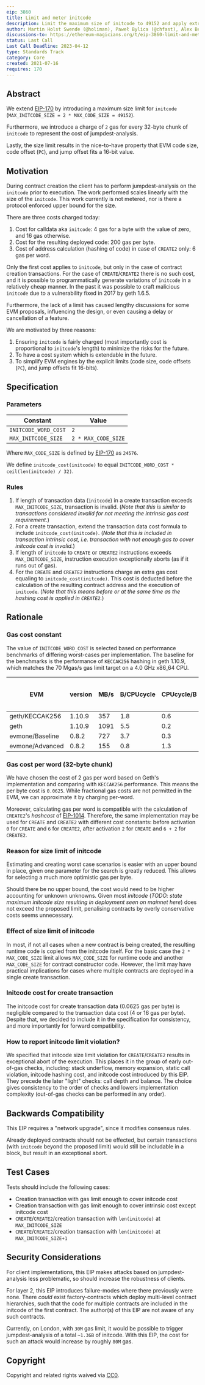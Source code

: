 ```yaml
---
eip: 3860
title: Limit and meter initcode
description: Limit the maximum size of initcode to 49152 and apply extra gas cost of 2 for every 32-byte chunk of initcode
author: Martin Holst Swende (@holiman), Paweł Bylica (@chfast), Alex Beregszaszi (@axic), Andrei Maiboroda (@gumb0)
discussions-to: https://ethereum-magicians.org/t/eip-3860-limit-and-meter-initcode/7018
status: Last Call
Last Call Deadline: 2023-04-12
type: Standards Track
category: Core
created: 2021-07-16
requires: 170
---
```


## Abstract

We extend [EIP-170](./eip-170.md) by introducing a maximum size limit for `initcode` (`MAX_INITCODE_SIZE = 2 * MAX_CODE_SIZE = 49152`).

Furthermore, we introduce a charge of `2` gas for every 32-byte chunk of `initcode` to represent the cost of jumpdest-analysis.

Lastly, the size limit results in the nice-to-have property that EVM code size, code offset (`PC`), and jump offset fits a 16-bit value.

## Motivation

During contract creation the client has to perform jumpdest-analysis on the `initcode` prior to execution. The work performed scales linearly with the size of the `initcode`. This work currently is not metered, nor is there a protocol enforced upper bound for the size.

There are three costs charged today:

1. Cost for calldata aka `initcode`: 4 gas for a byte with the value of zero, and 16 gas otherwise.
2. Cost for the resulting deployed code: 200 gas per byte.
3. Cost of address calculation (hashing of code) in case of `CREATE2` only: 6 gas per word.

Only the first cost applies to `initcode`, but only in the case of contract creation transactions. For the case of `CREATE`/`CREATE2` there is no such cost, and it is possible to programmatically generate variations of `initcode` in a relatively cheap manner. In the past it was possible to craft malicious `initcode` due to a vulnerability fixed in 2017 by geth 1.6.5.

Furthermore, the lack of a limit has caused lengthy discussions for some EVM proposals, influencing the design, or even causing a delay or cancellation of a feature.

We are motivated by three reasons:

1. Ensuring `initcode` is fairly charged (most importantly cost is proportional to `initcode`'s length) to minimize the risks for the future.
2. To have a cost system which is extendable in the future.
3. To simplify EVM engines by the explicit limits (code size, code offsets (`PC`), and jump offsets fit 16-bits).

## Specification

### Parameters

| Constant             | Value               |
| -------------------- | ------------------- |
| `INITCODE_WORD_COST` | `2`                 |
| `MAX_INITCODE_SIZE`  | `2 * MAX_CODE_SIZE` |

Where `MAX_CODE_SIZE` is defined by [EIP-170](./eip-170.md) as `24576`.

We define `initcode_cost(initcode)` to equal `INITCODE_WORD_COST * ceil(len(initcode) / 32)`.

### Rules

1. If length of transaction data (`initcode`) in a create transaction exceeds `MAX_INITCODE_SIZE`, transaction is invalid. (*Note that this is similar to transactions considered invalid for not meeting the intrinsic gas cost requirement.*)
2. For a create transaction, extend the transaction data cost formula to include `initcode_cost(initcode)`. (*Note that this is included in transaction intrinsic cost, i.e. transaction with not enough gas to cover initcode cost is invalid.*)
3. If length of `initcode` to `CREATE` or `CREATE2` instructions exceeds `MAX_INITCODE_SIZE`, instruction execution exceptionally aborts (as if it runs out of gas).
4. For the `CREATE` and `CREATE2` instructions charge an extra gas cost equaling to `initcode_cost(initcode)`. This cost is deducted before the calculation of the resulting contract address and the execution of `initcode`. (*Note that this means before or at the same time as the hashing cost is applied in `CREATE2`.*)

## Rationale

### Gas cost constant

The value of `INITCODE_WORD_COST` is selected based on performance benchmarks of differing worst-cases per implementation. The baseline for the benchmarks is the performance of `KECCAK256` hashing in geth 1.10.9, which matches the 70 Mgas/s gas limit target on a 4.0 GHz x86_64 CPU.

| EVM             | version | MB/s | B/CPUcycle | CPUcycle/B | cost of 1 B | cost of 32 B |
| --------------- | ------- | ---- | ---- | ---- | ---- | ---- |
| geth/KECCAK256  | 1.10.9  |  357 |  1.8 |  0.6 |  0.2 |  6.0 |
| geth            | 1.10.9  | 1091 |  5.5 |  0.2 |  0.1 |  2.0 |
| evmone/Baseline | 0.8.2   |  727 |  3.7 |  0.3 |  0.1 |  2.9 |
| evmone/Advanced | 0.8.2   |  155 |  0.8 |  1.3 |  0.4 | 13.8 |

### Gas cost per word (32-byte chunk)

We have chosen the cost of 2 gas per word based on Geth's implementation and comparing with `KECCAK256` performance. This means the per byte cost is `0.0625`. While fractional gas costs are not permitted in the EVM, we can approximate it by charging per-word.

Moreover, calculating gas per word is compatible with the calculation of `CREATE2`'s *hashcost* of [EIP-1014](./eip-1014.md). Therefore, the same implementation may be used for `CREATE` and `CREATE2` with different cost constants: before activation `0` for `CREATE` and `6` for `CREATE2`, after activation `2` for `CREATE` and `6 + 2` for `CREATE2`.

### Reason for size limit of initcode

Estimating and creating worst case scenarios is easier with an upper bound in place, given one parameter for the search is greatly reduced. This allows for selecting a much more optimistic gas per byte.

Should there be no upper bound, the cost would need to be higher accounting for unknown unknowns. Given most *initcode* (*TODO: state maximum initcode size resulting in deployment seen on mainnet here*) does not exceed the proposed limit, penalising contracts by overly conservative costs seems unnecessary.

### Effect of size limit of initcode

In most, if not all cases when a new contract is being created, the resulting runtime code is copied from the initcode itself. For the basic case the `2 * MAX_CODE_SIZE` limit allows `MAX_CODE_SIZE` for runtime code and another `MAX_CODE_SIZE` for contract constructor code. However, the limit may have practical implications for cases where multiple contracts are deployed in a single create transaction.

### Initcode cost for create transaction

The initcode cost for create transaction data (0.0625 gas per byte) is negligible compared to the transaction data cost (4 or 16 gas per byte). Despite that, we decided to include it in the specification for consistency, and more importantly for forward compatibility.

### How to report initcode limit violation?

We specified that initcode size limit violation for `CREATE`/`CREATE2` results in exceptional abort of the execution. This places it in the group of early out-of-gas checks, including: stack underflow, memory expansion, static call violation, initcode hashing cost, and initcode cost introduced by this EIP. They precede the later "light" checks: call depth and balance. The choice gives consistency to the order of checks and lowers implementation complexity (out-of-gas checks can be performed in any order).

## Backwards Compatibility

This EIP requires a "network upgrade", since it modifies consensus rules.

Already deployed contracts should not be effected, but certain transactions (with `initcode` beyond the proposed limit) would still be includable in a block, but result in an exceptional abort.

## Test Cases

Tests should include the following cases:

- Creation transaction with gas limit enough to cover initcode cost
- Creation transaction with gas limit enough to cover intrinsic cost except initcode cost
- `CREATE`/`CREATE2`/creation transaction with `len(initcode)` at `MAX_INITCODE_SIZE`
- `CREATE`/`CREATE2`/creation transaction with `len(initcode)` at `MAX_INITCODE_SIZE+1`

## Security Considerations

For client implementations, this EIP makes attacks based on jumpdest-analysis less problematic, so should increase the robustness of clients.

For layer 2, this EIP introduces failure-modes where there previously were none. There *could* exist factory-contracts which deploy multi-level contract hierarchies, such that the code for multiple contracts are included in the initcode of the first contract. The author(s) of this EIP are not aware of any such contracts.

Currently, on London, with `30M` gas limit, it would be possible to trigger jumpdest-analysis of a total `~1.3GB` of initcode. With this EIP, the cost for such an attack would increase by roughly `80M` gas.

## Copyright

Copyright and related rights waived via [CC0](../LICENSE.md).
